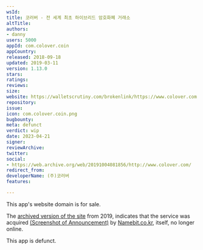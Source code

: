 ```yaml
---
wsId: 
title: 코러버 - 전 세계 최초 하이브리드 암호화폐 거래소
altTitle: 
authors:
- danny
users: 5000
appId: com.colover.coin
appCountry: 
released: 2018-09-18
updated: 2019-03-11
version: 1.13.0
stars: 
ratings: 
reviews: 
size: 
website: https://walletscrutiny.com/brokenlink/https://www.colover.com:80/
repository: 
issue: 
icon: com.colover.coin.png
bugbounty: 
meta: defunct
verdict: wip
date: 2023-04-21
signer: 
reviewArchive: 
twitter: 
social:
- https://web.archive.org/web/20191004081856/http://www.colover.com/
redirect_from: 
developerName: (주)코러버
features: 

---
```


This app's website domain is for sale. 

The [archived version of the site](https://web.archive.org/web/20191004081856/http://www.colover.com/) from 2019, indicates that the service was acquired [(Screenshot of Announcement)](https://twitter.com/BitcoinWalletz/status/1649311563843801094) by [Namebit.co.kr](https://www.crunchbase.com/organization/namebit), itself, no longer online.  

This app is defunct.